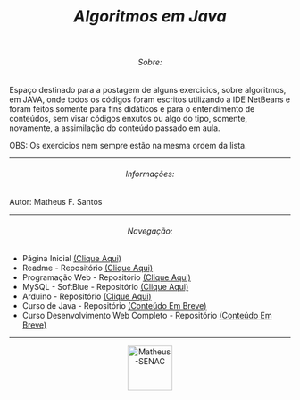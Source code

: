 <header>
  <h1 align="center"><em>Algoritmos em Java</em></h1>
</header>

<section>
  <h6 align="center">Sobre:</h6>
  <p>
    Espaço destinado para a postagem de alguns exercicios, sobre algoritmos, em JAVA, onde todos os códigos foram escritos utilizando a IDE NetBeans e foram feitos somente para fins didáticos e para o entendimento de conteúdos, sem visar códigos enxutos ou algo do tipo, somente, novamente, a assimilação do conteúdo passado em aula.
  </p>
  <p>
    OBS: Os exercicios nem sempre estão na mesma ordem da lista.
  </p>
</section>

<hr>

<section>
  <h6 align="center">Informações:</h6>
  <p>
      Autor: Matheus F. Santos<br>
  </p>
</section>

<hr>

<section>
  <h6 align="center">Navegação:</h6>
  <nav>
    <ul>
      <li>Página Inicial <a href="https://github.com/Matheus-FSantos" target="_blank">(Clique Aqui)</a></li>
      <li>Readme - Repositório <a href="https://github.com/Matheus-FSantos/Matheus-FSantos" target="_blank">(Clique Aqui)</a></li> 
      <li>Programação Web - Repositório <a href="https://github.com/Matheus-FSantos/SENAC-PWA107-1142496616-Matheus" target="_blank">(Clique Aqui)</a></li>
      <li>MySQL - SoftBlue - Repositório <a href="https://github.com/Matheus-FSantos/MySQL-Softblue" target="_blank">(Clique Aqui)</a></li>
      <li>Arduino - Repositório <a href="https://github.com/Matheus-FSantos/ArduinoProjetos" target="_blank">(Clique Aqui)</a></li>
      <li>Curso de Java - Repositório <a href="https://github.com/Matheus-FSantos/Curso-de-Java-Udemy" target="_blank">(Conteúdo Em Breve)</a></li>
      <li>Curso Desenvolvimento Web Completo - Repositório <a href="https://github.com/Matheus-FSantos/curso-desenvolvimeto-web-completo-udemy/" targer="_blank">(Conteúdo Em Breve)</a></li>
    </ul>
  </nav>
</section>

<hr>

<section align="center">
  <a href="https://www.java.com/pt-BR/" target="_blank">
    <img alt="Matheus-SENAC" height="auto" width="80" src="https://cdn.icon-icons.com/icons2/2415/PNG/512/java_original_wordmark_logo_icon_146459.png">
  </a>
</section>
